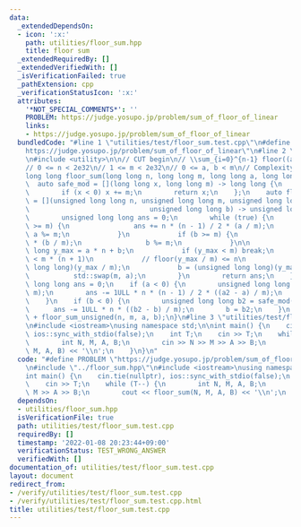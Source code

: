 ```yaml
---
data:
  _extendedDependsOn:
  - icon: ':x:'
    path: utilities/floor_sum.hpp
    title: floor sum
  _extendedRequiredBy: []
  _extendedVerifiedWith: []
  _isVerificationFailed: true
  _pathExtension: cpp
  _verificationStatusIcon: ':x:'
  attributes:
    '*NOT_SPECIAL_COMMENTS*': ''
    PROBLEM: https://judge.yosupo.jp/problem/sum_of_floor_of_linear
    links:
    - https://judge.yosupo.jp/problem/sum_of_floor_of_linear
  bundledCode: "#line 1 \"utilities/test/floor_sum.test.cpp\"\n#define PROBLEM \"\
    https://judge.yosupo.jp/problem/sum_of_floor_of_linear\"\n#line 2 \"utilities/floor_sum.hpp\"\
    \n#include <utility>\n\n// CUT begin\n// \\sum_{i=0}^{n-1} floor((ai + b) / m)\n\
    // 0 <= n < 2e32\n// 1 <= m < 2e32\n// 0 <= a, b < m\n// Complexity: O(lg(m))\n\
    long long floor_sum(long long n, long long m, long long a, long long b) {\n  \
    \  auto safe_mod = [](long long x, long long m) -> long long {\n        x %= m;\n\
    \        if (x < 0) x += m;\n        return x;\n    };\n    auto floor_sum_unsigned\
    \ = [](unsigned long long n, unsigned long long m, unsigned long long a,\n   \
    \                              unsigned long long b) -> unsigned long long {\n\
    \        unsigned long long ans = 0;\n        while (true) {\n            if (a\
    \ >= m) {\n                ans += n * (n - 1) / 2 * (a / m);\n               \
    \ a %= m;\n            }\n            if (b >= m) {\n                ans += n\
    \ * (b / m);\n                b %= m;\n            }\n\n            unsigned long\
    \ long y_max = a * n + b;\n            if (y_max < m) break;\n            // y_max\
    \ < m * (n + 1)\n            // floor(y_max / m) <= n\n            n = (unsigned\
    \ long long)(y_max / m);\n            b = (unsigned long long)(y_max % m);\n \
    \           std::swap(m, a);\n        }\n        return ans;\n    };\n\n    unsigned\
    \ long long ans = 0;\n    if (a < 0) {\n        unsigned long long a2 = safe_mod(a,\
    \ m);\n        ans -= 1ULL * n * (n - 1) / 2 * ((a2 - a) / m);\n        a = a2;\n\
    \    }\n    if (b < 0) {\n        unsigned long long b2 = safe_mod(b, m);\n  \
    \      ans -= 1ULL * n * ((b2 - b) / m);\n        b = b2;\n    }\n    return ans\
    \ + floor_sum_unsigned(n, m, a, b);\n}\n#line 3 \"utilities/test/floor_sum.test.cpp\"\
    \n#include <iostream>\nusing namespace std;\n\nint main() {\n    cin.tie(nullptr),\
    \ ios::sync_with_stdio(false);\n    int T;\n    cin >> T;\n    while (T--) {\n\
    \        int N, M, A, B;\n        cin >> N >> M >> A >> B;\n        cout << floor_sum(N,\
    \ M, A, B) << '\\n';\n    }\n}\n"
  code: "#define PROBLEM \"https://judge.yosupo.jp/problem/sum_of_floor_of_linear\"\
    \n#include \"../floor_sum.hpp\"\n#include <iostream>\nusing namespace std;\n\n\
    int main() {\n    cin.tie(nullptr), ios::sync_with_stdio(false);\n    int T;\n\
    \    cin >> T;\n    while (T--) {\n        int N, M, A, B;\n        cin >> N >>\
    \ M >> A >> B;\n        cout << floor_sum(N, M, A, B) << '\\n';\n    }\n}\n"
  dependsOn:
  - utilities/floor_sum.hpp
  isVerificationFile: true
  path: utilities/test/floor_sum.test.cpp
  requiredBy: []
  timestamp: '2022-01-08 20:23:44+09:00'
  verificationStatus: TEST_WRONG_ANSWER
  verifiedWith: []
documentation_of: utilities/test/floor_sum.test.cpp
layout: document
redirect_from:
- /verify/utilities/test/floor_sum.test.cpp
- /verify/utilities/test/floor_sum.test.cpp.html
title: utilities/test/floor_sum.test.cpp
---
```

